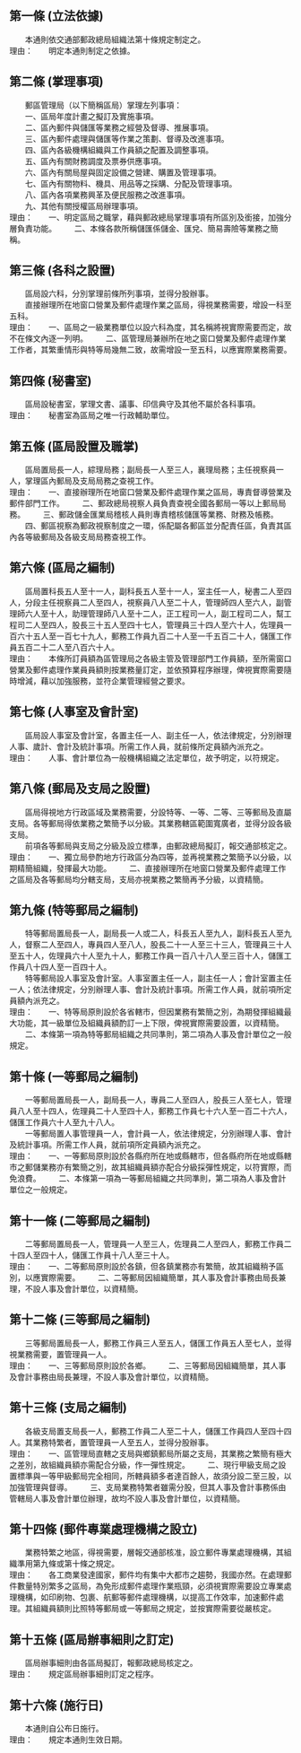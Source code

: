 第一條 (立法依據)
-----------------
　　本通則依交通部郵政總局組織法第十條規定制定之。  
理由：　　明定本通則制定之依據。

第二條 (掌理事項)
-----------------
　　郵區管理局（以下簡稱區局）掌理左列事項：  
　　一、區局年度計畫之擬訂及實施事項。  
　　二、區內郵件與儲匯等業務之經營及督導、推展事項。  
　　三、區內郵件處理與儲匯等作業之策劃、督導及改進事項。  
　　四、區內各級機構組織與工作員額之配置及調整事項。  
　　五、區內有關財務調度及票券供應事項。  
　　六、區內有關局屋與固定設備之營建、購置及管理事項。  
　　七、區內有關物料、機具、用品等之採購、分配及管理事項。  
　　八、區內各項業務興革及便民服務之改進事項。  
　　九、其他有關授權區局辦理事項。  
理由：　　一、明定區局之職掌，藉與郵政總局掌理事項有所區別及銜接，加強分層負責功能。
　　二、本條各款所稱儲匯係儲金、匯兌、簡易壽險等業務之簡稱。

第三條 (各科之設置)
-------------------
　　區局設六科，分別掌理前條所列事項，並得分股辦事。  
　　直接辦理所在地窗口營業及郵件處理作業之區局，得視業務需要，增設一科至五科。  
理由：　　一、區局之一級業務單位以設六科為度，其名稱將視實際需要而定，故不在條文內逐一列明。
　　二、區管理局兼辦所在地之窗口營業及郵件處理作業工作者，其繁重情形與特等局幾無二致，故需增設一至五科，以應實際業務需要。

第四條 (秘書室)
---------------
　　區局設秘書室，掌理文書、議事、印信典守及其他不屬於各科事項。  
理由：　　秘書室為區局之唯一行政輔助單位。

第五條 (區局設置及職掌)
-----------------------
　　區局置局長一人，綜理局務；副局長一人至三人，襄理局務；主任視察員一人，掌理區內郵局及支局局務之查視工作。  
理由：　　一、直接辦理所在地窗口營業及郵件處理作業之區局，專責督導營業及郵件部門工作。
　　二、郵政總局視察人員負責查視全國各郵局一等以上郵局局務。
　　三、郵政儲金匯業局稽核人員則專責稽核儲匯等業務、財務及帳務。
　　四、郵區視察為郵政視察制度之一環，係配屬各郵區並分配責任區，負責其區內各等級郵局及各級支局局務查視工作。

第六條 (區局之編制)
-------------------
　　區局置科長五人至十一人，副科長五人至十一人，室主任一人，秘書二人至四人，分段主任視察員二人至四人，視察員八人至二十人，管理師四人至六人，副管理師六人至十人，助理管理師八人至十二人，正工程司一人，副工程司二人，幫工程司二人至四人，股長三十五人至四十七人，管理員三十四人至六十人，佐理員一百六十五人至一百七十九人，郵務工作員九百二十人至一千五百二十人，儲匯工作員五百二十二人至八百六十人。  
理由：　　本條所訂員額為區管理局之各級主管及管理部門工作員額，至所需窗口營業及郵件處理作業員員額則按業務量訂定，並依預算程序辦理，俾視實際需要隨時增減，藉以加強服務，並符企業管理經營之要求。

第七條 (人事室及會計室)
-----------------------
　　區局設人事室及會計室，各置主任一人、副主任一人，依法律規定，分別辦理人事、歲計、會計及統計事項。所需工作人員，就前條所定員額內派充之。  
理由：　　人事、會計單位為一般機構組織之法定單位，故予明定，以符規定。

第八條 (郵局及支局之設置)
-------------------------
　　區局得視地方行政區域及業務需要，分設特等、一等、二等、三等郵局及直屬支局。各等郵局得依業務之繁簡予以分級。其業務轄區範圍寬廣者，並得分設各級支局。  
　　前項各等郵局與支局之分級及設立標準，由郵政總局擬訂，報交通部核定之。  
理由：　　一、獨立局參酌地方行政區分為四等，並再視業務之繁簡予以分級，以期精簡組織，發揮最大功能。
　　二、直接辦理所在地窗口營業及郵件處理工作之區局及各等郵局均分轄支局，支局亦視業務之繁簡再予分級，以資精簡。

第九條 (特等郵局之編制)
-----------------------
　　特等郵局置局長一人，副局長一人或二人，科長五人至九人，副科長五人至九人，督察二人至四人，專員四人至八人，股長二十一人至三十三人，管理員三十人至五十人，佐理員六十人至九十人，郵務工作員一百八十八人至三百十人，儲匯工作員八十四人至一百四十人。  
　　特等郵局設人事室及會計室。人事室置主任一人，副主任一人；會計室置主任一人；依法律規定，分別辦理人事、會計及統計事項。所需工作人員，就前項所定員額內派充之。  
理由：　　一、特等局原則設於各省轄市，但因業務有繁簡之別，為期發揮組織最大功能，其一級單位及組織員額酌訂一上下限，俾視實際需要設置，以資精簡。
　　二、本條第一項為特等郵局組織之共同準則，第二項為人事及會計單位之一般規定。

第十條 (一等郵局之編制)
-----------------------
　　一等郵局置局長一人，副局長一人，專員二人至四人，股長三人至七人，管理員八人至十四人，佐理員二十人至四十人，郵務工作員七十六人至一百二十六人，儲匯工作員六十人至九十八人。  
　　一等郵局置人事管理員一人，會計員一人，依法律規定，分別辦理人事、會計及統計事項。所需工作人員，就前項所定員額內派充之。  
理由：　　一、一等郵局原則設於各縣府所在地或縣轄市，但各縣府所在地或縣轄市之郵儲業務亦有繁簡之別，故其組織員額亦配合分級採彈性規定，以符實際，而免浪費。
　　二、本條第一項為一等郵局組織之共同準則，第二項為人事及會計單位之一般規定。

第十一條 (二等郵局之編制)
-------------------------
　　二等郵局置局長一人，管理員一人至三人，佐理員二人至四人，郵務工作員二十四人至四十人，儲匯工作員十八人至三十人。  
理由：　　一、二等郵局原則設於各鎮，但各鎮業務亦有繁簡，故其組織稍予區別，以應實際需要。
　　二、二等郵局因組織簡單，其人事及會計事務由局長兼理，不設人事及會計單位，以資精簡。

第十二條 (三等郵局之編制)
-------------------------
　　三等郵局置局長一人，郵務工作員三人至五人，儲匯工作員五人至七人，並得視業務需要，置管理員一人。  
理由：　　一、三等郵局原則設於各鄉。
　　二、三等郵局因組織簡單，其人事及會計事務由局長兼理，不設人事及會計單位，以資精簡。

第十三條 (支局之編制)
---------------------
　　各級支局置支局長一人，郵務工作員二人至二十人，儲匯工作員四人至四十四人。其業務特繁者，置管理員一人至五人，並得分股辦事。  
理由：　　一、區管理局直轄之支局與鄉鎮郵局所屬之支局，其業務之繁簡有極大之差別，故組織員額亦需配合分級，作一彈性規定。
　　二、現行甲級支局之設置標準與一等甲級郵局完全相同，所轄員額多者達百餘人，故須分設二至三股，以加強管理與督導。
　　三、支局業務特繁者雖需分股，但其人事及會計事務係由管轄局人事及會計單位辦理，故均不設人事及會計單位，以資精簡。

第十四條 (郵件專業處理機構之設立)
---------------------------------
　　業務特繁之地區，得視需要，層報交通部核准，設立郵件專業處理機構，其組織準用第九條或第十條之規定。  
理由：　　各工商業發達國家，郵件均有集中大都市之趨勢，我國亦然。在處理郵件數量特別繁多之區局，為免形成郵件處理作業瓶頸，必須視實際需要設立專業處理機構，如印刷物、包裹、航郵等郵件處理機構，以提高工作效率，加速郵件處理。其組織員額則比照特等郵局或一等郵局之規定，並按實際需要從嚴核定。

第十五條 (區局辦事細則之訂定)
-----------------------------
　　區局辦事細則由各區局擬訂，報郵政總局核定之。  
理由：　　規定區局辦事細則訂定之程序。

第十六條 (施行日)
-----------------
　　本通則自公布日施行。  
理由：　　規定本通則生效日期。